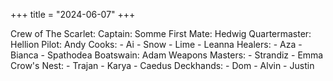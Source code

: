 +++
title = "2024-06-07"
+++


Crew of The Scarlet:
  Captain: Somme
  First Mate: Hedwig
  Quartermaster: Hellion
  Pilot: Andy
  Cooks:
    - Ai
    - Snow
    - Lime
    - Leanna
  Healers:
    - Aza
    - Bianca
    - Spathodea
  Boatswain: Adam
  Weapons Masters:
    - Strandiz
    - Emma
  Crow's Nest:
    - Trajan
    - Karya
    - Caedus
  Deckhands:
    - Dom
    - Alvin
    - Justin